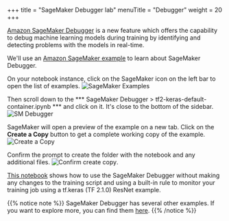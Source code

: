 +++
title = "SageMaker Debugger lab"
menuTitle = "Debugger"
weight = 20
+++

[Amazon SageMaker Debugger](https://github.com/awslabs/sagemaker-debugger) is a new feature which offers the capability to debug machine learning models during training by identifying and detecting problems with the models in real-time.

We'll use an [Amazon SageMaker example](https://github.com/awslabs/amazon-sagemaker-examples/) to learn about SageMaker Debugger.

On your notebook instance, click on the SageMaker icon on the left bar to open the list of examples. 
![SageMaker Examples](/images/other_topics/sagemaker_examples.png)

Then scroll down to the *** SageMaker Debugger > tf2-keras-default-container.ipynb *** and click on it. It's close to the bottom of the sidebar.
![SM Debugger](/images/other_topics/debugger_example.png)

SageMaker will open a preview of the example on a new tab. Click on the **Create a Copy** button to get a complete working copy of the example.
![Create a Copy](/images/other_topics/example_create_copy.png) 

Confirm the prompt to create the folder with the notebook and any additional files.
![Confirm create copy](/images/other_topics/confirm_example_copy.png).

[This notebook](https://github.com/awslabs/amazon-sagemaker-examples/blob/master/sagemaker-debugger/tensorflow2/tensorflow2_zero_code_change/tf2-keras-default-container.ipynb) shows how to use the SageMaker Debugger without making any changes to the training script and using a built-in rule to monitor your training job using a tf.keras (TF 2.1.0) ResNet example.

{{% notice note %}}
SageMaker Debugger has several other examples. If you want to explore more, you can find them [here](https://github.com/awslabs/amazon-sagemaker-examples/tree/master/sagemaker-debugger).
{{% /notice %}}